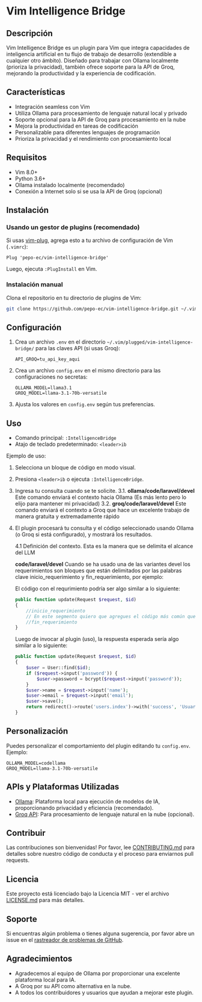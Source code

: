 # Vim Intelligence Bridge

## Descripción
Vim Intelligence Bridge es un plugin para Vim que integra capacidades de inteligencia artificial en tu flujo de trabajo de desarrollo (extendible a cualquier otro ámbito). Diseñado para trabajar con Ollama localmente (prioriza la privacidad), también ofrece soporte para la API de Groq, mejorando la productividad y la experiencia de codificación.

## Características
- Integración seamless con Vim
- Utiliza Ollama para procesamiento de lenguaje natural local y privado
- Soporte opcional para la API de Groq para procesamiento en la nube
- Mejora la productividad en tareas de codificación
- Personalizable para diferentes lenguajes de programación
- Prioriza la privacidad y el rendimiento con procesamiento local

## Requisitos
- Vim 8.0+
- Python 3.6+
- Ollama instalado localmente (recomendado)
- Conexión a Internet solo si se usa la API de Groq (opcional)

## Instalación

### Usando un gestor de plugins (recomendado)
Si usas [vim-plug](https://github.com/junegunn/vim-plug), agrega esto a tu archivo de configuración de Vim (`.vimrc`):

```vim
Plug 'pepo-ec/vim-intelligence-bridge'
```

Luego, ejecuta `:PlugInstall` en Vim.

### Instalación manual
Clona el repositorio en tu directorio de plugins de Vim:

```bash
git clone https://github.com/pepo-ec/vim-intelligence-bridge.git ~/.vim/pack/plugins/start/vim-intelligence-bridge
```

## Configuración
1. Crea un archivo `.env` en el directorio `~/.vim/plugged/vim-intelligence-bridge/` para las claves API (si usas Groq):

   ```
   API_GROQ=tu_api_key_aqui
   ```

2. Crea un archivo `config.env` en el mismo directorio para las configuraciones no secretas:

   ```
   OLLAMA_MODEL=llama3.1
   GROQ_MODEL=llama-3.1-70b-versatile
   ```

3. Ajusta los valores en `config.env` según tus preferencias.

## Uso
- Comando principal: `:IntelligenceBridge`
- Atajo de teclado predeterminado: `<leader>ib`

Ejemplo de uso:
1. Selecciona un bloque de código en modo visual.
2. Presiona `<leader>ib` o ejecuta `:IntelligenceBridge`.
3. Ingresa tu consulta cuando se te solicite.
    3.1. **ollama/code/laravel/devel** Este comando enviará el contexto hacia Ollama (Es más lento pero lo elijo para mantener mi privacidad)
    3.2. **groq/code/laravel/devel** Este comando enviará el contexto a Groq que hace un excelente trabajo de manera gratuita y extremadamente rápido
4. El plugin procesará tu consulta y el código seleccionado usando Ollama (o Groq si está configurado), y mostrará los resultados.

    4.1 Definición del contexto. Esta es la manera que se delimita el alcance del LLM

    **code/laravel/devel** Cuando se ha usado una de las variantes devel los requerimientos son bloques que están delimitados por las palabras clave inicio_requerimiento y fin_requerimiento, por ejemplo:

    El código con el requrimiento podría ser algo similar a lo siguiente:

    ```php
    public function update(Request $request, $id)
    {
        //inicio_requerimiento
        // En este segmento quiero que agregues el código más común que en Laravel sirva para actualizar un modelo User
        //fin_requerimiento
    }
    ```

    Luego de invocar al plugin (uso), la respuesta esperada sería algo similar a lo siguiente:

    ```php
    public function update(Request $request, $id)
    {
        $user = User::find($id);
        if ($request->input('password')) {
            $user->password = bcrypt($request->input('password'));
        }
        $user->name = $request->input('name');
        $user->email = $request->input('email');
        $user->save();
        return redirect()->route('users.index')->with('success', 'Usuario actualizado correctamente');
    }
    ```

## Personalización
Puedes personalizar el comportamiento del plugin editando tu `config.env`. Ejemplo:

```
OLLAMA_MODEL=codellama
GROQ_MODEL=llama-3.1-70b-versatile
```

## APIs y Plataformas Utilizadas
- [Ollama](https://ollama.ai/): Plataforma local para ejecución de modelos de IA, proporcionando privacidad y eficiencia (recomendado).
- [Groq API](https://console.groq.com/): Para procesamiento de lenguaje natural en la nube (opcional).

## Contribuir
Las contribuciones son bienvenidas! Por favor, lee [CONTRIBUTING.md](CONTRIBUTING.md) para detalles sobre nuestro código de conducta y el proceso para enviarnos pull requests.

## Licencia
Este proyecto está licenciado bajo la Licencia MIT - ver el archivo [LICENSE.md](LICENSE.md) para más detalles.

## Soporte
Si encuentras algún problema o tienes alguna sugerencia, por favor abre un issue en el [rastreador de problemas de GitHub](https://github.com/pepo-ec/vim-intelligence-bridge/issues).

## Agradecimientos
- Agradecemos al equipo de Ollama por proporcionar una excelente plataforma local para IA.
- A Groq por su API como alternativa en la nube.
- A todos los contribuidores y usuarios que ayudan a mejorar este plugin.

